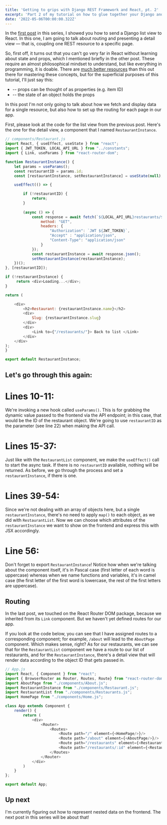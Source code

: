 ```yaml
---
title: 'Getting to grips with Django REST Framework and React, pt. 2'
excerpt: 'Part 2 of my tutorial on how to glue together your Django and React apps, passing data to a frontend.'
date: '2022-05-06T00:00:00.322Z'
---
```


In the [first post](/django-rest-react-pt-1/) in this series, I showed you how to send a Django list view to React. In this one, I am going to talk about routing and presenting a detail view — that is, coupling one REST resource to a specific page.

So, first off, it turns out that you can't go very far in React without learning about state and props, which I mentioned briefly in the other post. These require an almost philosophical mindset to understand, but like everything in programming, it is doable. There are [much better resources](https://www.freecodecamp.org/news/react-js-for-beginners-props-state-explained/) than this out there for mastering these concepts, but for the superficial purposes of this tutorial, I'll just say this:

* -- props can be thought of as properties (e.g. item ID)
* -- the state of an object holds the props

In this post I'm not only going to talk about how we fetch and display data for a single resource, but also how to set up the routing for each page in our app.

First, please look at the code for the list view from the previous post. Here's the one for the detail view, a component that I named `RestaurantInstance`.


```javascript
// components/Restaurant.js 
import React, { useEffect, useState } from "react"; 
import { JWT_TOKEN, LOCAL_API_URL } from "../constants"; 
import { Link, useParams } from "react-router-dom"; 

function RestaurantInstance() { 
    let params = useParams(); 
    const restaurantID = params.id; 
    const [restaurantInstance, setRestaurantInstance] = useState(null); 

    useEffect(() => {

        if (!restaurantID) { 
            return; 
        } 
        
        (async () => {
            const response = await fetch(`${LOCAL_API_URL}restaurants/${restaurantID}`, {
                method: "GET", 
                headers: { 
                    "Authorization": `JWT ${JWT_TOKEN}`, 
                    "Accept" : "application/json", 
                    "Content-Type": "application/json" 
                } 
            }); 
            const restaurantInstance = await response.json(); 
            setRestaurantInstance(restaurantInstance); 
    })(); 
}, [restaurantID]); 

if (!restaurantInstance) {
     return <div>Loading...</div>; 
} 

return (

    <div> 
        <h2>Restaurant: {restaurantInstance.name}</h2> 
        <div> 
            Slug: {restaurantInstance.slug} 
        </div> 
        <div> 
            <Link to={"/restaurants/"}> Back to list </Link> 
        </div> 
    </div> 
); 
} 

export default RestaurantInstance;

```

## Let's go through this again:

# **Lines 10-11:**
We're invoking a new hook called `useParams()`. This is for grabbing the dynamic value passed to the frontend via the API endpoint; in this case, that would be the ID of the restaurant object. We're going to use `restaurantID` as the parameter (see line 22) when making the API call.

# **Lines 15-37:**
Just like with the `RestaurantList` component, we make the `useEffect()` call to start the async task. If there is no `restaurantID` available, nothing will be returned. As before, we go through the process and set a `restaurantInstance`, if there is one.

# **Lines 39-54:**
Since we're not dealing with an array of objects here, but a single `restaurantInstance`, there's no need to apply `map()` to each object, as we did with `RestaurantList`. Now we can choose which attributes of the `restaurantInstance` we want to show on the frontend and express this with JSX accordingly.

# **Line 56:**
Don't forget to export `RestaurantInstance`! Notice how when we're talking about the component itself, it's in Pascal case (first letter of each word is uppercase) whereas when we name functions and variables, it's in camel case (the first letter of the first word is lowercase, the rest of the first letters are uppercase).
 
## Routing
In the last post, we touched on the React Router DOM package, because we inherited from its `Link` component. But we haven't yet defined routes for our app.

If you look at the code below, you can see that I have assigned routes to a corresponding component; for example, `/about` will lead to the `AboutPage` component. Which makes sense, right? As for our restaurants, we can see that for the `RestaurantList` component we have a route to our list of restaurants, and for the `RestaurantInstance`, there's a detail view that will render data according to the object ID that gets passed in.

```javascript
// App.js 
import React, { Component } from "react"; 
import { BrowserRouter as Router, Routes, Route} from "react-router-dom"; 
import AboutPage from "./components/About.js"; 
import RestaurantInstance from "./components/Restaurant.js"; 
import RestaurantList from "./components/Restaurants.js"; 
import HomePage from "./components/Home.js"; 

class App extends Component { 
    render() { 
        return ( 
            <div> 
                <Router> 
                    <Routes> 
                        <Route path="/" element={<HomePage/>}/> 
                        <Route path="/about" element={<AboutPage/>}/> 
                        <Route path="/restaurants" element={<RestaurantList/>}/> 
                        <Route path="/restaurants/:id" element={<RestaurantInstance/>}/> 
                    </Routes> 
                </Router> 
            </div> 
        ) 
    } 
}; 

export default App;
```

## Up next
I'm currently figuring out how to represent nested data on the frontend. The next post in this series will be about that!
